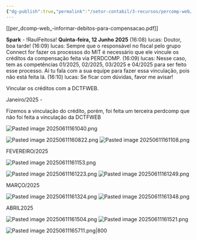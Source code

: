 ```yaml
---
{"dg-publish":true,"permalink":"/setor-contabil/3-recursos/percomp-web/","dgPassFrontmatter":true,"created":"2025-06-11T16:06:43.960-03:00","updated":"2025-06-18T11:17:07.445-03:00"}
---
```



[[per_dcomp-web_-informar-debitos-para-compensacao.pdf]]




























**Spark** - !RaulFeitosa!
**Quinta-feira, 12 Junho 2025**
(16:08) lucas: Doutor, boa tarde!
(16:09) lucas: Sempre que o responsável no fiscal pelo grupo Connect for fazer os processos do MIT é necessário que ele vincule os créditos da compensação feita via PERDCOMP.
(16:09) lucas: Nesse caso, tem as competências 01/2025, 02/2025, 03/2025 e 04/2025 para ser feito esse processo. Aí tu fala com a sua equipe para fazer essa vinculação, pois não está feita lá.
(16:10) lucas: Se ficar com dúvidas, favor me avisar!




Vincular os créditos com a DCTFWEB.

Janeiro/2025 - 

Fizemos a vinculação do crédito, porém, foi feita um terceira perdcomp que não foi feita a vinculação da DCTFWEB 

![Pasted image 20250611161040.png](/img/user/SETOR%20CONT%C3%81BIL/4.%20ARQUIVOS/Pasted%20image%2020250611161040.png)

![Pasted image 20250611160822.png](/img/user/SETOR%20CONT%C3%81BIL/4.%20ARQUIVOS/Pasted%20image%2020250611160822.png)
![Pasted image 20250611161108.png](/img/user/SETOR%20CONT%C3%81BIL/4.%20ARQUIVOS/Pasted%20image%2020250611161108.png)




FEVEREIRO/2025

![Pasted image 20250611161153.png](/img/user/SETOR%20CONT%C3%81BIL/4.%20ARQUIVOS/Pasted%20image%2020250611161153.png)

![Pasted image 20250611161223.png](/img/user/SETOR%20CONT%C3%81BIL/4.%20ARQUIVOS/Pasted%20image%2020250611161223.png)
![Pasted image 20250611161249.png](/img/user/SETOR%20CONT%C3%81BIL/4.%20ARQUIVOS/Pasted%20image%2020250611161249.png)

MARÇO/2025

![Pasted image 20250611161324.png](/img/user/SETOR%20CONT%C3%81BIL/4.%20ARQUIVOS/Pasted%20image%2020250611161324.png)
![Pasted image 20250611161348.png](/img/user/SETOR%20CONT%C3%81BIL/4.%20ARQUIVOS/Pasted%20image%2020250611161348.png)


ABRIL2025

![Pasted image 20250611161504.png](/img/user/SETOR%20CONT%C3%81BIL/4.%20ARQUIVOS/Pasted%20image%2020250611161504.png)
![Pasted image 20250611161521.png](/img/user/SETOR%20CONT%C3%81BIL/4.%20ARQUIVOS/Pasted%20image%2020250611161521.png)


![Pasted image 20250611165711.png|800](/img/user/SETOR%20CONT%C3%81BIL/4.%20ARQUIVOS/Pasted%20image%2020250611165711.png)